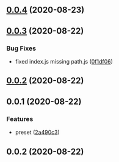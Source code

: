 ## [0.0.4](https://github.com/qcolate/bebel-perset-qcolate/compare/v0.0.3...v0.0.4) (2020-08-23)



## [0.0.3](https://github.com/qcolate/bebel-perset-qcolate/compare/v0.0.2...v0.0.3) (2020-08-22)


### Bug Fixes

* fixed index.js missing path.js ([0f1df06](https://github.com/qcolate/bebel-perset-qcolate/commit/0f1df06829ae6c68af7c944bfda85dd44364c000))



## [0.0.2](https://github.com/qcolate/bebel-perset-qcolate/compare/v0.0.1...v0.0.2) (2020-08-22)



## 0.0.1 (2020-08-22)


### Features

* preset ([2a490c3](https://github.com/qcolate/bebel-perset-qcolate/commit/2a490c342f0703fd67d3051db5fc7c28b2db8395))



## 0.0.2 (2020-08-22)



